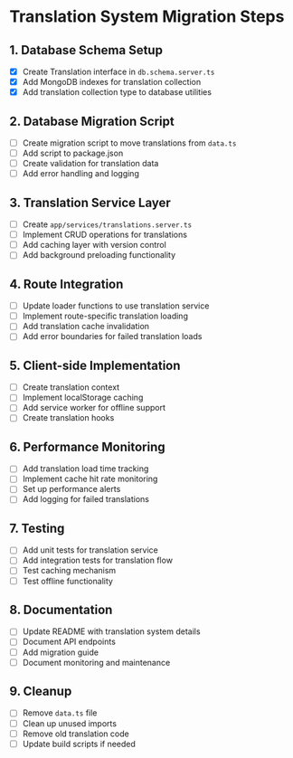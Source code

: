 # Translation System Migration Steps

## 1. Database Schema Setup
- [x] Create Translation interface in `db.schema.server.ts`
- [x] Add MongoDB indexes for translation collection
- [x] Add translation collection type to database utilities

## 2. Database Migration Script
- [ ] Create migration script to move translations from `data.ts`
- [ ] Add script to package.json
- [ ] Create validation for translation data
- [ ] Add error handling and logging

## 3. Translation Service Layer
- [ ] Create `app/services/translations.server.ts`
- [ ] Implement CRUD operations for translations
- [ ] Add caching layer with version control
- [ ] Add background preloading functionality

## 4. Route Integration
- [ ] Update loader functions to use translation service
- [ ] Implement route-specific translation loading
- [ ] Add translation cache invalidation
- [ ] Add error boundaries for failed translation loads

## 5. Client-side Implementation
- [ ] Create translation context
- [ ] Implement localStorage caching
- [ ] Add service worker for offline support
- [ ] Create translation hooks

## 6. Performance Monitoring
- [ ] Add translation load time tracking
- [ ] Implement cache hit rate monitoring
- [ ] Set up performance alerts
- [ ] Add logging for failed translations

## 7. Testing
- [ ] Add unit tests for translation service
- [ ] Add integration tests for translation flow
- [ ] Test caching mechanism
- [ ] Test offline functionality

## 8. Documentation
- [ ] Update README with translation system details
- [ ] Document API endpoints
- [ ] Add migration guide
- [ ] Document monitoring and maintenance

## 9. Cleanup
- [ ] Remove `data.ts` file
- [ ] Clean up unused imports
- [ ] Remove old translation code
- [ ] Update build scripts if needed
